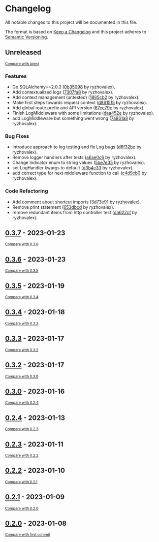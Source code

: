 # Changelog

All notable changes to this project will be documented in this file.

The format is based on [Keep a Changelog](http://keepachangelog.com/en/1.0.0/)
and this project adheres to [Semantic Versioning](http://semver.org/spec/v2.0.0.html).

<!-- insertion marker -->
## Unreleased

<small>[Compare with latest](https://github.com/ryzhovalex/orwynn/compare/0.3.7...HEAD)</small>

### Features

- Go SQLAlchemy==2.0.3 ([0b35098](https://github.com/ryzhovalex/orwynn/commit/0b3509831f09e0857cbad1c698eaf2397147ed3a) by ryzhovalex).
- Add contextualized logs ([7307fa8](https://github.com/ryzhovalex/orwynn/commit/7307fa84fd179dd3acc2485a7d5aca072d65f614) by ryzhovalex).
- Add context management (untested) ([1885cb2](https://github.com/ryzhovalex/orwynn/commit/1885cb26ea8be690e46e6aa5001688124d86f04e) by ryzhovalex).
- Make first steps towards request context ([d8615f5](https://github.com/ryzhovalex/orwynn/commit/d8615f5dc55e8bcd6150daee82dcd3e8231cbb3a) by ryzhovalex).
- Add global route prefix and API version ([67cc79c](https://github.com/ryzhovalex/orwynn/commit/67cc79c8ad25b14e166fc776dd6314d55da8b57b) by ryzhovalex).
- Finish LogMiddleware with some limitations ([daa452e](https://github.com/ryzhovalex/orwynn/commit/daa452e4a78cbfd242b2f952b4af5079bed7d664) by ryzhovalex).
- add LogMiddleware but something went wrong ([7a861a8](https://github.com/ryzhovalex/orwynn/commit/7a861a8fa9d5e3d0396b0bd0ef5e6d66e8087b2a) by ryzhovalex).

### Bug Fixes

- Introduce approach to log testing and fix Log bugs ([d6f32be](https://github.com/ryzhovalex/orwynn/commit/d6f32be46142c7f5a335322b157564afcd155d9f) by ryzhovalex).
- Remove logger handlers after tests ([a6ae0c6](https://github.com/ryzhovalex/orwynn/commit/a6ae0c693ea454c3b98cf8b8d97b9b249f077722) by ryzhovalex).
- Change Indicator enum to string values ([5be7e35](https://github.com/ryzhovalex/orwynn/commit/5be7e35494b7d98a7c44ccb69517a0f848a2a7ae) by ryzhovalex).
- set LogHandler kwargs to default ([d3b4c33](https://github.com/ryzhovalex/orwynn/commit/d3b4c33b6ff3584839536d6d4d851968b1354eb8) by ryzhovalex).
- add correct type for next middleware function to call ([c4d9cb0](https://github.com/ryzhovalex/orwynn/commit/c4d9cb0dff27366119bfc184ff08de05b2ee7dbc) by ryzhovalex).

### Code Refactoring

- Add comment about shortcut imports ([3d73e91](https://github.com/ryzhovalex/orwynn/commit/3d73e91179d09ae857ab953caeb5a61db6db0a75) by ryzhovalex).
- Remove print statement ([653dbcd](https://github.com/ryzhovalex/orwynn/commit/653dbcdcf25f1b33658e29e26d77db31e4587955) by ryzhovalex).
- remove redundant items from http controller test ([da622cf](https://github.com/ryzhovalex/orwynn/commit/da622cf247a9c7230cb3575dc2afb538658bbcd2) by ryzhovalex).

<!-- insertion marker -->
## [0.3.7](https://github.com/ryzhovalex/orwynn/releases/tag/0.3.7) - 2023-01-23

<small>[Compare with 0.3.6](https://github.com/ryzhovalex/orwynn/compare/0.3.6...0.3.7)</small>

## [0.3.6](https://github.com/ryzhovalex/orwynn/releases/tag/0.3.6) - 2023-01-23

<small>[Compare with 0.3.5](https://github.com/ryzhovalex/orwynn/compare/0.3.5...0.3.6)</small>

## [0.3.5](https://github.com/ryzhovalex/orwynn/releases/tag/0.3.5) - 2023-01-19

<small>[Compare with 0.3.4](https://github.com/ryzhovalex/orwynn/compare/0.3.4...0.3.5)</small>

## [0.3.4](https://github.com/ryzhovalex/orwynn/releases/tag/0.3.4) - 2023-01-18

<small>[Compare with 0.3.3](https://github.com/ryzhovalex/orwynn/compare/0.3.3...0.3.4)</small>

## [0.3.3](https://github.com/ryzhovalex/orwynn/releases/tag/0.3.3) - 2023-01-17

<small>[Compare with 0.3.2](https://github.com/ryzhovalex/orwynn/compare/0.3.2...0.3.3)</small>

## [0.3.2](https://github.com/ryzhovalex/orwynn/releases/tag/0.3.2) - 2023-01-17

<small>[Compare with 0.3.0](https://github.com/ryzhovalex/orwynn/compare/0.3.0...0.3.2)</small>

## [0.3.0](https://github.com/ryzhovalex/orwynn/releases/tag/0.3.0) - 2023-01-16

<small>[Compare with 0.2.4](https://github.com/ryzhovalex/orwynn/compare/0.2.4...0.3.0)</small>

## [0.2.4](https://github.com/ryzhovalex/orwynn/releases/tag/0.2.4) - 2023-01-13

<small>[Compare with 0.2.3](https://github.com/ryzhovalex/orwynn/compare/0.2.3...0.2.4)</small>

## [0.2.3](https://github.com/ryzhovalex/orwynn/releases/tag/0.2.3) - 2023-01-11

<small>[Compare with 0.2.2](https://github.com/ryzhovalex/orwynn/compare/0.2.2...0.2.3)</small>

## [0.2.2](https://github.com/ryzhovalex/orwynn/releases/tag/0.2.2) - 2023-01-10

<small>[Compare with 0.2.1](https://github.com/ryzhovalex/orwynn/compare/0.2.1...0.2.2)</small>

## [0.2.1](https://github.com/ryzhovalex/orwynn/releases/tag/0.2.1) - 2023-01-09

<small>[Compare with 0.2.0](https://github.com/ryzhovalex/orwynn/compare/0.2.0...0.2.1)</small>

## [0.2.0](https://github.com/ryzhovalex/orwynn/releases/tag/0.2.0) - 2023-01-08

<small>[Compare with first commit](https://github.com/ryzhovalex/orwynn/compare/0a92d692347747bdc7f088c6c210f5276a06d901...0.2.0)</small>

